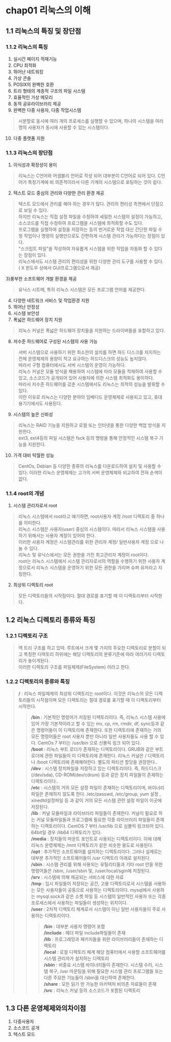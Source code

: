 # chap01 리눅스의 이해 
## 1.1 리눅스의 특징 및 장단점 
### 1.1.2 리눅스의 특징 
1) 실시간 페이지 적재기능
2) CPU 최적화
3) 뛰어난 네트워킹 
4) 가상 콘솔
5) POSIX의 완벽한 호환
6) 트리 형태의 계층적 구조의 파일 시스템
7) 효율적인 가상 메모리
8) 동적 공유라이브러리 제공
9) 완벽한 다중 사용자, 다중 작업시스템
> 시분할로 동시에 여러 개의 프로세스를 실행할 수 있으며, 하나의 시스템을 여러명의 사용자가 동시에 사용할 수 있는 시스템이다. 
10) 다중 플랫폼 지원 
 
### 1.1.3 리눅스의 장단점
1) 이식성과 확장성이 용이 
> 리눅스는 C언어와 어셈블리 언어로 작성 되어 대부분이 C언어로 되어 있다. C언어가 특정기계에 비 의존적이라서 다른 기계의 시스템으로 포팅하는 것이 쉽다. 
2) 텍스트 모드 중심의 관리와 다양한 관리 환경 제공 
> 텍스트 모드에서 관리를 해야 하는 경우가 많다. 관리의 편리성 측면에서 단점으로 보일 수 있다.<br>
> 하지만 리눅스는 직접 설정 파일을 수정하여 세밀한 시스템의 설정이 가능하고, 소스코드를 직접 수정하여 프로그램을 시스템에 최적화할 수도 있다. <br>
> 프로그램을 실행하여 설정을 저장하는 등의 번거로운 작업 대신 간단한 파일 수정 작업이나 명령의 실행만으로도 간편하게 시스템 관리가 가능하다는 장점이 있다. <br>
> "스크립트 파일"을 작성하여 자유롭게 시스템을 위한 작업을 자동화 할 수 있다는 장점이 있다. <br>
> 리눅스에서도 시스템 관리의 편리성을 위한 다양한 관리 도구를 사용할 수 있다. ( X 윈도우 상에서 GUI프로그램으로서 제공)

3)풍부한 소프트웨어 개발 환경을 제공
> 유닉스 시트메, 특히 리눅스 시스템은 모든 프로그램 언어를 제공한다. 
4) 다양한 네트워크 서비스 및 작업환경 지원 
5) 뛰어난 안정성 
6) 시스템 보안성 
7) 폭넓은 하드웨어 장치 지원 
> 리눅스 커널은 폭넓은 하드웨어 장치들을 지원하는 드라이버들을 포함하고 있다. 
8) 저수준 하드웨어로 구성된 시스템의 사용 가능 
> 서버 시스템으로 사용하기 위한 최소한의 설치를 하면 하드 디스크를 차지하는 전체 운영체제의 용량이 적고 요규하는 하드디스크의 성능도 높지않다.  <br>
> 따라서 구형 컴퓨터에서도 서버 시스템의 운영이 가능하다.  <br>
> 리눅스 커널은 모듈 방식을 채용하여 시스템에 따라 모듈을 적재하여 사용할 수 있고, 소스코드가 공개되어 있어 사용자에 의한 시스템 최적화도 용이하다.  <br>
> 따라서 저수준 하드웨어를 갖춘 시스템에서도 리눅스는 최적의 성능을 발휘할 수 있다.  <br>
> 이런 이유로 리눅스는 다양한 분야의 임베디드 운영체제로 사용되고 있고, 휴대용기기에서도 사용된다.
9) 시스템의 높은 신뢰성 
> 리눅스는 RAID 기능을 지원하고 로컬 또는 인터넷을 통한 다양한 백업 방식을 지원한다.  <br>
> ext3, ext4등의 파일 시스템은 fsck 등의 명령을 통해 안정적인 시스템 복구 기능을 지원한다. 
10) 가격 대비 탁월한 성능
> CentOs, Debian 등 다양한 종류의 리눅스를 다운로드하여 설치 및 사용할 수 있다. 이러한 리눅스 운영체제는 고가의 서버 운영체제와 비교하여 전혀 손색이 없다. 

### 1.1.4 root의 개념
1) 시스템 관리자로서 root
> 리눅스 시스템에서 root라고 얘기하면, root사용자 계정 /root 디렉토리 중 하나를 의미한다. <br>
> 리눅스 시스템은 사용자(user) 중심의 시스템이다. 따라서 리눅스 시스템을 사용하기 위해서는 사용자 계정이 있어야 한다. <br>
> 이러한 사용자 계정은 시스템관리를 위한 관리자 계정/ 일반사용자 계정 으로 나눌 수 있다.  <br>
> 리눅스 및 유닉스에서는 모든 권한을 가진 최고관리자 계정이 root이다.  <br>
> root는 리눅스 시스템에서 시스템 관리자로서의 역할을 수행하기 위한 사용자 계정으로서 리눅스 시스템을 운영하기 위한 모든 권한을 가지며 슈퍼 유저라고 지칭한다.
2) 최상위 디렉토리 root
> 모든 디렉토리들의 시작점이다. 절대 경로를 표기할 때 이 디렉토리부터 시작한다. 

## 1.2 리눅스 디렉토리 종류와 특징 
### 1.2.1 디렉토리 구조
> 역 트리 구조를 하고 있따. 루트에서 크게 몇 가지의 주요한 디렉토리로 분할이 되고 특정한 디렉토리 하위에는 해당 디렉토리의 분류기준에 따라 여러가지 디렉토리가 놓이게된다. <br>
> 이러한 디렉토리 구조를 파일체제(FileSystem) 이라고 한다. 

### 1.2.2 디렉토리의 종류와 특징 

> **/** : 리눅스 파일체제의 최상위 디렉토리는 root이다. 이것은 리눅스의 모든 디렉토리들의 시작점이며 모든 디렉토리는 절대 경로를 표기할 때 이 디렉토리부터 시작한다.
> > **/bin** : 기본적인 명령어가 저장된 디렉토리이다. 즉, 리눅스 시스템 사용에 있어 가장 기본적이라고 할 수 있는 mv, cp, rm, rmdir, df, sync등과 같은 명령어들이 이 디렉토리에 존재한다. 또한 디렉토리에 존재하는 거의 모든 명령어들은 root 사용자 뿐만 아니라 일반 사용자들도 사용 할 수 있다. CentOs 7 부터는 /usr/bin 으로 신볼릭 링크 되어 있다.<br>
> > **/boot** : 리눅스 부트 로더가 존재하는 디렉토리이다. GRUB와 같은 부트로더에 관한 파일들이 이 디렉토리에 존재한다. 리눅스 커널은 / 디렉토리나 /boot 디렉토리에 존재해야한다. 별도의 파티션 할당을 권장한다..<br>
> > **/dev** : 시스템 장치파일을 저장하고 있는 디렉토리이다. 즉, 하드디스크(/dev/sda), CD-ROM(dev/cdrom) 등과 같은 장치 파일들이 존재하는 디렉토리이다..<br>
> > **/etc** : 시스템의 거의 모든 설정 파일이 존재하는 디렉토리이며, 바이너리 파일은 존재하지 않도록 한다. /etc/passwd, /etc/group, yum 설정 , xinedtd설정파일 등 과 같이 거의 모든 시스템 관련 설정 파일이 이곳에 저장된다.<br>
> > **/lib** : 커널 모듈파일과 라이브러리 파일들이 존재한다. 커널이 필요로 하는 커널 모듈파일들과 프로그램에 필요한 각종 라이브러리 파일들이 존재하는 디렉토리이다. CentOS 7 부터 /usr/lib 으로 심볼릭 링크되어 있다. 64bit일 경우 /lib64 디렉토리가 있다. <br>
> > **/media** : 장치들의 마운트 포인트로 사용되는 디렉토리이다. 이에 대해 리눅스 운영체제는 /mnt 디렉토리가 같은 비슷한 용도로 사용된다. <br>
> > **/opt** : 추가적인 소프트웨어를 설치하는 디렉토리이다. 그러나 실제로는 대부분 추가적인 소프트웨어들이 /usr 디렉토리 아래로 설치된다. <br>
> > **/sbin** : 시스템 관리를 위해 사용되는 유틸리티들과 기타 root 만을 위한 명령어들은 /sbin, /user/sbin 및, /user/local/sgin에 저장된다. <br>
> > **/srv** : 시스템에 의해 제공되는 서비스에 대한 자료<br>
> > **/tmp** : 임시 파일들이 저장되는 공간, 고용 디렉토리로서 시스템을 사용하는 모든 사용자들이 공동으로 사용하는 디렉토리이다. mysql에서 사용하는 mysql.sock과 같은 소켓 파일 등 시스템의 일반적인 사용자 또는 각종 프로세스에서 사용하는 파일들이 생성하는 위치이다.<br>
> > **/user** : 2차적 디렉토리 체계로서 시스템이 아닌 일반 사용자들이 주로 사용하는 디렉토리이다. 
> > > **/bin** : 대부분 사용자 명령어 포함<br>
> > > **/include** : 헤더 파일 include파일들이 존재<br>
> > > **/lib** : 프로그래밍과 패키지들을 위한 라이브러리들이 존재하는 디렉토리<br>
> > > **/local** : 로컬 디렉토리 체계 해당 컴퓨터에서 사용할 소프트웨어를 시스템 관리자가 설치하는 디렉토리<br>
> > > **/sbin** : 비중요 시스템 바이너리들이 존재한다. 시스템 수리, 시스템 복구, /usr 마운팅을 위해 필요한 시스템 관리 프로그램들 또는 다른 주요한 기능들이 /sbin을 대신하여 존재한다.<br>
> > > **/share** : 모든 읽기 만 가능한 아키텍처 비의존 자료들이 존재<br>
> > > **/src** : 리눅스 커널 등의 소스코드가 포함된 디렉토리<br>

## 1.3 다른 운영체제와의차이점
1) 다중사용자
2) 소스코드 공개
3) 텍스트 모드

